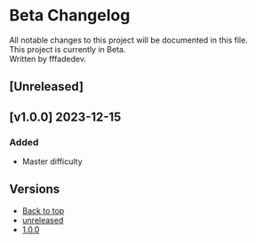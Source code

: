 # Beta Changelog

All notable changes to this project will be documented in this file.\
This project is currently in Beta.\
Written by fffadedev.

## [Unreleased]

## [v1.0.0] 2023-12-15

### Added

- Master difficulty

## Versions

- [Back to top](#changelog)
- [unreleased](#unreleased)
- [1.0.0](#v1.0.0)
